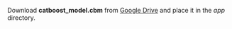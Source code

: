 Download **catboost_model.cbm** from [Google Drive](https://drive.google.com/file/d/142trrBb--OJh-N11n_CrtzGQbJtWML-T/view?usp=sharing) and place it in the *app* directory.